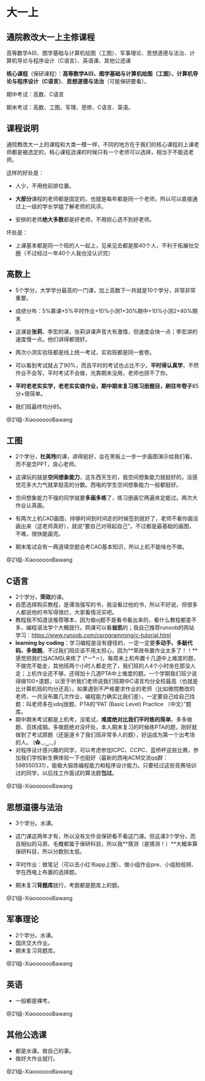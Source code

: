 # 大一上
## 通院教改大一上主修课程

高等数学A(I)、图学基础与计算机绘图（工图）、军事理论、思想道德与法治、计算机导论与程序设计（C语言）、英语课、其他公选课

**核心课程**（保研课程）：**高等数学A(I)、图学基础与计算机绘图（工图）、计算机导论与程序设计（C语言）**、**思想道德与法治**（可能保研要看）。

期中考试：高数、C语言

期末考试：高数、工图、军理、思修、C语言、英语。

## 课程说明

通院教改大一上的课程和大类一模一样，不同的地方在于我们的核心课程的上课老师都是被选定的，核心课程选课的时候只有一个老师可以选择，相当于不能选老师。

这样的好处是：

- 人少，不用抢前排位置。

- **大部分**课程的老师都是固定的，也就是每年都是同一个老师，所以可以直接通过上一级的学长学姐了解老师的风评。

- 安排的老师**绝大多数**都是好老师，不用担心选不到好老师。

坏处是：

- 上课基本都是同一个班的人一起上，见来见去都是那40个人，不利于拓展社交圈（不过经过一年40个人我也没认识完）

## 高数上

- 5个学分，大学学分最高的一门课，加上高数下一共就是10个学分，非常非常重要。

- 成绩分布：5%慕课+5%平时作业+10%小测1+30%期中+10%小测2+40%期末

- 这课是**张莉**、李宏的课，张莉讲课声音大有激情，但速度会快一点；李宏讲的速度慢一点。他们讲得都很好。
- 两次小测实验班都是线上统一考试，实验班都是同一套卷。

- 可以看到考试就占了90%，而且平时的考试也占比不少。**平时得认真学**，不然作业不会写，平时考试不会做，光靠期末没用，老师也捞不了你。

- **平时老老实实学，老老实实做作业，期中期末复习练习册题目，刷往年卷子**85分+很简单。

- 我们班最终均分85。

@21级-XiaooooooBawang



## 工图

- 2个学分，**杜美玲**的课，讲得挺好，会在黑板上一步一步画图演示给我们看，而不是念PPT，良心老师。

- 这课玩的就是**空间想象能力**，这东西天生的，我空间想象能力就挺好的，没感觉花多大力气就拿挺高的分数。西电的学生空间想象能力一般都挺好。
- 空间想象能力不强的同学就要**多画多练**了，练习册画它两遍肯定能过。两次大作业认真画。

- 有两次上机CAD画图，待够时间到时间走的时候签到就好了，老师不看你画没画出来（这老师真好），就说“要自己对得起自己”。不过都是最基础的画图，不难，很快能画完。
- 期末笔试会有一两道填空题会考CAD基本知识，所以上机不能啥也不做。

@21级-XiaooooooBawang



## C语言

- 2个学分，**荣政**的课。
- 自愿选择购买教程，是谭浩强写的书，我没看过他的书，所以不好说，但很多人都说他的书写得很烂，大家看情况买吧。
- 教程我不知道该推荐哪本，因为做oj题不是看书看出来的，看什么教程都差不多，编程语法学个大概就行。网课可以看**翁凯**的；我自己推荐runoob的网站学习：https://www.runoob.com/cprogramming/c-tutorial.html
- **learning by coding**：学习编程是没有捷径的，一定一定要**多动手、多敲代码、多做题**。不过我们班应该不用太担心，因为**荣政布置作业太多了！！**感觉把我们当ACM队来练了 (°ー°〃)，每周末上机布置十几道中上难度的题，不做完不能走，其他班两个小时人都走完了，我们班的人4个小时坐在那没人走；上机作业还不够，还得加十几道PTA中上难度的题。一个学期我们班少说得做100+道题，以至于听我们老师说我们班期中C语言均分全校最高（也就是比计算机班的均分还高）。如果遇到不严格要求作业的老师（比如微院教改的老师，一共没布置几次作业，编程能力确实比我们差），一定要自己给自己找题：叫老师多在xdoj放题、PTA的“PAT (Basic Level) Practice （中文）”题库。
- 期中期末考试都是上机考，没笔试，**难度绝对比我们平时练的简单**。多多做题、百炼成钢。多做题绝对没坏处，本人期末复习的时候练PTA的题，刚好就做到了考试原题（还是道卡了我们班非常多人的题），好运成为第一个出考场的人。 (✿◡‿◡)
- 对程序设计感兴趣的同学，可以考虑参加ICPC、CCPC、蓝桥杯这些比赛，参加我们学校新生赛体验一下也挺好（最新的西电ACM交流qq群：598550531），能极大锻炼编程能力和程序设计能力。只要经过这些竞赛培训过的同学，以后找工作面试的算法题**包过**。

@21级-XiaooooooBawang



## 思想道德与法治

- 3个学分。水课。
- 这门课这两年才有，所以没有文件说保研看不看这门课。但这课3个学分，而且相似的马原、毛概都属于保研科目，所以我**猜测（是猜测！）**大概率算保研科目，所以分数别太低。
- 平时作业：做笔记（可以去小红书app上搜）、做小组作业pre、小组拍视频、学在西电上布置的选择题。

- 期末复习**背题库**就行，考题都是题库上的题。

@21级-XiaooooooBawang



## 军事理论

- 2个学分。水课。
- 国庆交大作业。
- 期末复习背题库。

@21级-XiaooooooBawang



## 英语

- 一般都是裸考。

@21级-XiaooooooBawang



## 其他公选课

- 都是水课。做自己的事。
- 做好大作业就行。

@21级-XiaooooooBawang

